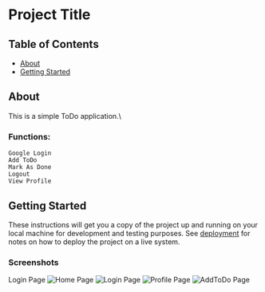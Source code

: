 # Project Title

## Table of Contents

- [About](#about)
- [Getting Started](#getting_started)

## About <a name = "about"></a>

This is a simple ToDo application.\

### Functions:

    Google Login
    Add ToDo
    Mark As Done
    Logout
    View Profile

## Getting Started <a name = "getting_started"></a>

These instructions will get you a copy of the project up and running on your local machine for development and testing purposes. See [deployment](#deployment) for notes on how to deploy the project on a live system.

### Screenshots

Login Page
![Home Page](/screenshots/ToDo.jpeg?raw=true)
![Login Page](/screenshots/login.jpeg?raw=true)
![Profile Page](/screenshots/profile.jpeg?raw=true)
![AddToDo Page](/screenshots/addToDo.jpeg?raw=true)
